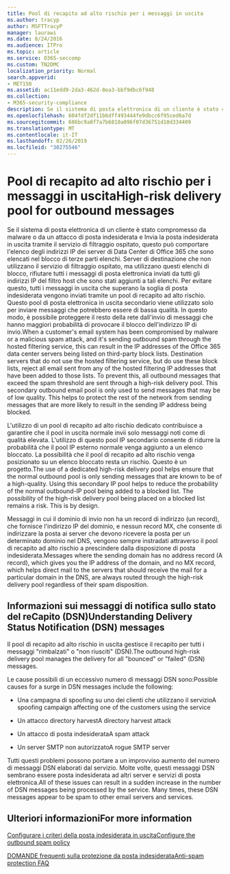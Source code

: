 ```yaml
---
title: Pool di recapito ad alto rischio per i messaggi in uscita
ms.author: tracyp
author: MSFTTracyP
manager: laurawi
ms.date: 8/24/2016
ms.audience: ITPro
ms.topic: article
ms.service: O365-seccomp
ms.custom: TN2DMC
localization_priority: Normal
search.appverid:
- MET150
ms.assetid: ac11edd9-2da3-462d-8ea3-bbf9dbc6f948
ms.collection:
- M365-security-compliance
description: Se il sistema di posta elettronica di un cliente è stato compromesso da malware o da un attacco di posta indesiderata e Invia la posta indesiderata in uscita tramite il servizio di filtraggio ospitato, questo può comportare l'elenco degli indirizzi IP dei server di Data Center di Office 365 che sono elencati nel blocco di terze parti elenchi.
ms.openlocfilehash: 604fdf2df11b6dff493444fe9dbcc6f95ced6a7d
ms.sourcegitcommit: 686bc9a8f7a7b6810a096f07d36751d10d334409
ms.translationtype: MT
ms.contentlocale: it-IT
ms.lasthandoff: 02/26/2019
ms.locfileid: "30275546"
---
```

# <a name="high-risk-delivery-pool-for-outbound-messages"></a><span data-ttu-id="4b86d-103">Pool di recapito ad alto rischio per i messaggi in uscita</span><span class="sxs-lookup"><span data-stu-id="4b86d-103">High-risk delivery pool for outbound messages</span></span>

<span data-ttu-id="4b86d-p101">Se il sistema di posta elettronica di un cliente è stato compromesso da malware o da un attacco di posta indesiderata e Invia la posta indesiderata in uscita tramite il servizio di filtraggio ospitato, questo può comportare l'elenco degli indirizzi IP dei server di Data Center di Office 365 che sono elencati nel blocco di terze parti elenchi. Server di destinazione che non utilizzano il servizio di filtraggio ospitato, ma utilizzano questi elenchi di blocco, rifiutare tutti i messaggi di posta elettronica inviati da tutti gli indirizzi IP del filtro host che sono stati aggiunti a tali elenchi. Per evitare questo, tutti i messaggi in uscita che superano la soglia di posta indesiderata vengono inviati tramite un pool di recapito ad alto rischio. Questo pool di posta elettronica in uscita secondario viene utilizzato solo per inviare messaggi che potrebbero essere di bassa qualità. In questo modo, è possibile proteggere il resto della rete dall'invio di messaggi che hanno maggiori probabilità di provocare il blocco dell'indirizzo IP di invio.</span><span class="sxs-lookup"><span data-stu-id="4b86d-p101">When a customer's email system has been compromised by malware or a malicious spam attack, and it's sending outbound spam through the hosted filtering service, this can result in the IP addresses of the Office 365 data center servers being listed on third-party block lists. Destination servers that do not use the hosted filtering service, but do use these block lists, reject all email sent from any of the hosted filtering IP addresses that have been added to those lists. To prevent this, all outbound messages that exceed the spam threshold are sent through a high-risk delivery pool. This secondary outbound email pool is only used to send messages that may be of low quality. This helps to protect the rest of the network from sending messages that are more likely to result in the sending IP address being blocked.</span></span>
  
<span data-ttu-id="4b86d-p102">L'utilizzo di un pool di recapito ad alto rischio dedicato contribuisce a garantire che il pool in uscita normale invii solo messaggi noti come di qualità elevata. L'utilizzo di questo pool IP secondario consente di ridurre la probabilità che il pool IP esterno normale venga aggiunto a un elenco bloccato. La possibilità che il pool di recapito ad alto rischio venga posizionato su un elenco bloccato resta un rischio. Questo è un progetto.</span><span class="sxs-lookup"><span data-stu-id="4b86d-p102">The use of a dedicated high-risk delivery pool helps ensure that the normal outbound pool is only sending messages that are known to be of a high-quality. Using this secondary IP pool helps to reduce the probability of the normal outbound-IP pool being added to a blocked list. The possibility of the high-risk delivery pool being placed on a blocked list remains a risk. This is by design.</span></span>
  
<span data-ttu-id="4b86d-113">Messaggi in cui il dominio di invio non ha un record di indirizzo (un record), che fornisce l'indirizzo IP del dominio, e nessun record MX, che consente di indirizzare la posta ai server che devono ricevere la posta per un determinato dominio nel DNS, vengono sempre instradati attraverso il pool di recapito ad alto rischio a prescindere dalla disposizione di posta indesiderata.</span><span class="sxs-lookup"><span data-stu-id="4b86d-113">Messages where the sending domain has no address record (A record), which gives you the IP address of the domain, and no MX record, which helps direct mail to the servers that should receive the mail for a particular domain in the DNS, are always routed through the high-risk delivery pool regardless of their spam disposition.</span></span>
  
## <a name="understanding-delivery-status-notification-dsn-messages"></a><span data-ttu-id="4b86d-114">Informazioni sui messaggi di notifica sullo stato del reCapito (DSN)</span><span class="sxs-lookup"><span data-stu-id="4b86d-114">Understanding Delivery Status Notification (DSN) messages</span></span>

<span data-ttu-id="4b86d-115">Il pool di recapito ad alto rischio in uscita gestisce il recapito per tutti i messaggi "rimbalzati" o "non riusciti" (DSN).</span><span class="sxs-lookup"><span data-stu-id="4b86d-115">The outbound high-risk delivery pool manages the delivery for all "bounced" or "failed" (DSN) messages.</span></span>
  
<span data-ttu-id="4b86d-116">Le cause possibili di un eccessivo numero di messaggi DSN sono:</span><span class="sxs-lookup"><span data-stu-id="4b86d-116">Possible causes for a surge in DSN messages include the following:</span></span>
  
- <span data-ttu-id="4b86d-117">Una campagna di spoofing su uno dei clienti che utilizzano il servizio</span><span class="sxs-lookup"><span data-stu-id="4b86d-117">A spoofing campaign affecting one of the customers using the service</span></span>
    
- <span data-ttu-id="4b86d-118">Un attacco directory harvest</span><span class="sxs-lookup"><span data-stu-id="4b86d-118">A directory harvest attack</span></span>
    
- <span data-ttu-id="4b86d-119">Un attacco di posta indesiderata</span><span class="sxs-lookup"><span data-stu-id="4b86d-119">A spam attack</span></span>
    
- <span data-ttu-id="4b86d-120">Un server SMTP non autorizzato</span><span class="sxs-lookup"><span data-stu-id="4b86d-120">A rogue SMTP server</span></span>
    
<span data-ttu-id="4b86d-p103">Tutti questi problemi possono portare a un improvviso aumento del numero di messaggi DSN elaborati dal servizio. Molte volte, questi messaggi DSN sembrano essere posta indesiderata ad altri server e servizi di posta elettronica.</span><span class="sxs-lookup"><span data-stu-id="4b86d-p103">All of these issues can result in a sudden increase in the number of DSN messages being processed by the service. Many times, these DSN messages appear to be spam to other email servers and services.</span></span>
  
## <a name="for-more-information"></a><span data-ttu-id="4b86d-123">Ulteriori informazioni</span><span class="sxs-lookup"><span data-stu-id="4b86d-123">For more information</span></span>

[<span data-ttu-id="4b86d-124">Configurare i criteri della posta indesiderata in uscita</span><span class="sxs-lookup"><span data-stu-id="4b86d-124">Configure the outbound spam policy</span></span>](configure-the-outbound-spam-policy.md)
  
[<span data-ttu-id="4b86d-125">DOMANDE frequenti sulla protezione da posta indesiderata</span><span class="sxs-lookup"><span data-stu-id="4b86d-125">Anti-spam protection FAQ</span></span>](anti-spam-protection-faq.md)
  

